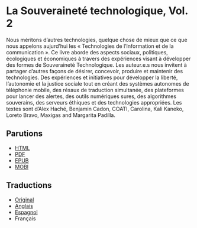 # La Souveraineté technologique, Vol. 2

Nous méritons d’autres technologies, quelque chose de mieux que ce que nous appelons aujurd’hui les « Technologies de l’Information et de la communication ».  Ce livre aborde des aspects sociaux, politiques, écologiques et économiques à travers des expériences visant à développer des formes de Souveraineté Technologique.  Les auteur.e.s nous invitent à partager d’autres façons de désirer, concevoir, produire et maintenir des technologies.  Des expériences et initiatives pour développer la liberté, l’autonomie et la justice sociale tout en créant des systèmes autonomes de téléphonie mobile, des résaux de traduction simultanée, des plateformes pour lancer des alertes, des outils numériques sures, des algorithmes souverains, des serveurs éthiques et des technologies appropriées.  Les textes sont d’Alex Haché, Benjamin Cadon, COATI, Carolina, Kali Kaneko, Loreto Bravo, Maxigas and Margarita Padilla.

## Parutions

* [HTML](https://sobtec.gitbooks.io/sobtec2/content/fr/)
* [PDF](https://sobtec.gitbooks.io/sobtec2/releases/web/sobtech2-FR-with-covers-web-150dpi-2018-01-10-v2.pdf)
* [EPUB](https://sobtec.gitbooks.io/sobtec2/releases/latest/sobtec2_fr.epub)
* [MOBI](https://sobtec.gitbooks.io/sobtec2/releases/latest/sobtec2_fr.mobi)

## Traductions

* [Original](https://sobtec.gitbooks.io/sobtec2/content/or/)
* [Anglais](https://sobtec.gitbooks.io/sobtec2/content/en/)
* [Espagnol](https://sobtec.gitbooks.io/sobtec2/content/es/)
* Français



